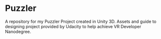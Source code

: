 # Puzzler
A repository for my Puzzler Project created in Unity 3D. Assets and guide to designing project provided by Udacity to help achieve VR Developer Nanodegree.
